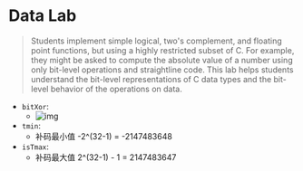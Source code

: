# Data Lab

> Students implement simple logical, two's complement, and floating point functions, but using a highly restricted subset of C. For example, they might be asked to compute the absolute value of a number using only bit-level operations and straightline code. This lab helps students understand the bit-level representations of C data types and the bit-level behavior of the operations on data.

* `bitXor`:
  * ![img](https://i.stack.imgur.com/3YG4z.png)
* `tmin`:
  * 补码最小值 -2^(32-1) = -2147483648
* `isTmax`:
  * 补码最大值 2^(32-1) - 1 = 2147483647

